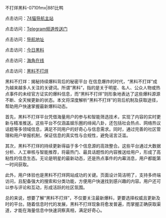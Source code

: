 不打烊黑料-0710fmx|881比鸭

点击访问：<a href="https://74mao.com/">74猫导航主站</a>

点击访问：<a href="https://74mao.com/">Telegram频道传送门</a>

点击访问：<a href="https://heiliaoxfe5rb.pages.dev">导航地址</a>

点击访问：<a href="https://heiliaoubleqx.pages.dev">今日黑料</a>

点击访问：<a href="https://heiliao5s28gk.pages.dev ">海角在线</a>

点击访问：<a href="https://heiliaoxrq8i9.pages.dev">黑料不打烊</a>

黑料不打烊：揭秘持续爆料背后的秘密平台
在信息爆炸的时代，“黑料不打烊”成为越来越多人关注的关键词。所谓“黑料”，指的是关于明星、名人、公众人物或热点事件的未经官方证实的爆料信息，而“黑料不打烊”则形象地表达了这些爆料源源不断、全天候更新的状态。本文将深度解析“黑料不打烊”的背后机制及获取途径，帮助用户快速掌握最新爆料动态。

首先，黑料不打烊平台凭借海量用户的参与和智能筛选技术，实现了内容的实时更新与精准推送。这些平台不仅涵盖娱乐圈的绯闻八卦，还包括社会热点、网络热议话题等多领域信息，满足不同用户的好奇心与信息需求。同时，通过完善的社区管理和用户举报机制，保证信息的真实性与合规性，避免谣言泛滥。

其次，黑料不打烊的持续更新得益于多个信息源的高效整合。这些平台通过大数据分析、人工审核与智能推荐，将最热门、最具话题性的内容推送给用户，形成了高粘性的信息生态。无论是明星的最新动态，还是热点事件的内幕消息，用户都能第一时间获取。

此外，用户体验也是黑料不打烊网站成功的关键。页面设计简洁明了，支持多终端访问，且配备强大的搜索和分类功能，方便用户快速找到感兴趣的内容。用户还可以参与评论和互动，形成活跃的社区氛围。

总的来说，想要了解“黑料不打烊”，不仅要关注最新爆料，更要选择权威且更新及时的平台。随着信息时代的发展，黑料不打烊现象将愈发普遍，而掌握正确获取渠道，才能在海量信息中快速洞察真相，满足好奇心。


<span style="display:none;">[Canonical link](https://github.com/BETA0710/BETA0710-13)</span>
